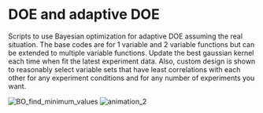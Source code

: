 # DOE and adaptive DOE
Scripts to use Bayesian optimization for adaptive DOE assuming the real situation. The base codes are for 1 variable and 2 variable functions but can be extended to multiple variable functions. Update the best gaussian kernel each time when fit the latest experiment data. Also, custom design is shown to reasonably select variable sets that have least correlations with each other for any experiment conditions and for any number of experiments you want.

![BO_find_minimum_values](https://user-images.githubusercontent.com/50325966/98520100-f2ece080-22b4-11eb-9960-720fbead1c0b.jpg)
![animation_2](https://github.com/Masa-Ishimaru/DOE_and_adaptive_DOE/assets/50325966/99bc3f53-16e8-4ce3-9dc9-e11fe8160d90)
